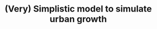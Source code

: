 ---
title: (Very) Simplistic model to simulate urban growth
link: https://daque.me/viare/procedural-city-growth
read_time: false
---